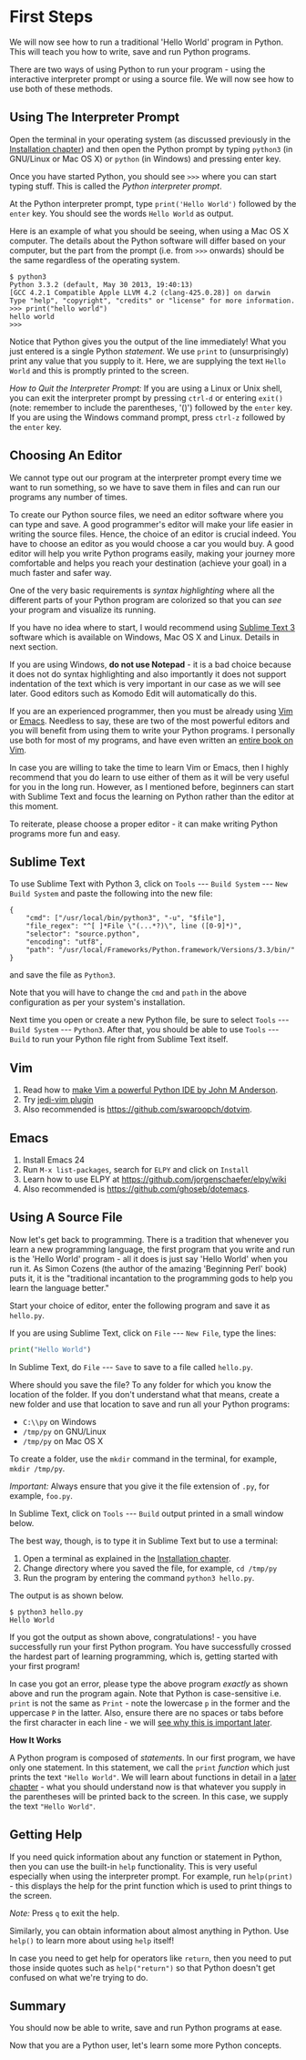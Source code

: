 # First Steps #

We will now see how to run a traditional 'Hello World' program in
Python. This will teach you how to write, save and run Python
programs.

There are two ways of using Python to run your program - using the
interactive interpreter prompt or using a source file. We will now see
how to use both of these methods.

## Using The Interpreter Prompt ##

Open the terminal in your operating system (as discussed previously in
the [Installation chapter](#installation)) and then open the Python
prompt by typing `python3` (in GNU/Linux or Mac OS X) or `python` (in
Windows) and pressing enter key.

Once you have started Python, you should see `>>>` where you can start
typing stuff. This is called the *Python interpreter prompt*.

At the Python interpreter prompt, type `print('Hello World')` followed
by the `enter` key. You should see the words `Hello World` as output.

Here is an example of what you should be seeing, when using a Mac OS X
computer. The details about the Python software will differ based on
your computer, but the part from the prompt (i.e. from `>>>` onwards)
should be the same regardless of the operating system.

~~~
$ python3
Python 3.3.2 (default, May 30 2013, 19:40:13)
[GCC 4.2.1 Compatible Apple LLVM 4.2 (clang-425.0.28)] on darwin
Type "help", "copyright", "credits" or "license" for more information.
>>> print("hello world")
hello world
>>>
~~~

Notice that Python gives you the output of the line immediately! What
you just entered is a single Python *statement*. We use `print` to
(unsurprisingly) print any value that you supply to it. Here, we are
supplying the text `Hello World` and this is promptly printed to the
screen.

*How to Quit the Interpreter Prompt:* If you are using a Linux or Unix
shell, you can exit the interpreter prompt by pressing `ctrl-d` or
entering `exit()` (note: remember to include the parentheses, '()')
followed by the `enter` key. If you are using the Windows command
prompt, press `ctrl-z` followed by the `enter` key.

## Choosing An Editor ##

We cannot type out our program at the interpreter prompt every time we
want to run something, so we have to save them in files and can run
our programs any number of times.

To create our Python source files, we need an editor software where
you can type and save. A good programmer's editor will make your life
easier in writing the source files. Hence, the choice of an editor is
crucial indeed. You have to choose an editor as you would choose a car
you would buy. A good editor will help you write Python programs
easily, making your journey more comfortable and helps you reach your
destination (achieve your goal) in a much faster and safer way.

One of the very basic requirements is *syntax highlighting* where all
the different parts of your Python program are colorized so that you
can *see* your program and visualize its running.

If you have no idea where to start, I would recommend using
[Sublime Text 3](http://www.sublimetext.com/3) software which is
available on Windows, Mac OS X and Linux. Details in next section.

If you are using Windows, **do not use Notepad** - it is a bad choice
because it does not do syntax highlighting and also importantly it
does not support indentation of the text which is very important in
our case as we will see later. Good editors such as Komodo Edit will
automatically do this.

If you are an experienced programmer, then you must be already using
[Vim](http://www.vim.org/) or
[Emacs](http://www.gnu.org/software/emacs/). Needless to say, these
are two of the most powerful editors and you will benefit from using
them to write your Python programs. I personally use both for most of
my programs, and have even written an
[entire book on Vim](http://swaroopch.com/notes/vim).

In case you are willing to take the time to learn Vim or Emacs, then I
highly recommend that you do learn to use either of them as it will be
very useful for you in the long run. However, as I mentioned before,
beginners can start with Sublime Text and focus the learning on Python
rather than the editor at this moment.

To reiterate, please choose a proper editor - it can make writing
Python programs more fun and easy.

## Sublime Text ##

To use Sublime Text with Python 3, click on `Tools` --- `Build System`
--- `New Build System` and paste the following into the new file:

~~~
{
    "cmd": ["/usr/local/bin/python3", "-u", "$file"],
    "file_regex": "^[ ]*File \"(...*?)\", line ([0-9]*)",
    "selector": "source.python",
    "encoding": "utf8",
    "path": "/usr/local/Frameworks/Python.framework/Versions/3.3/bin/"
}
~~~

and save the file as `Python3`.

Note that you will have to change the `cmd` and `path` in the above
configuration as per your system's installation.

Next time you open or create a new Python file, be sure to select
`Tools` --- `Build System` --- `Python3`. After that, you should be
able to use `Tools` --- `Build` to run your Python file right from
Sublime Text itself.

## Vim ##

1. Read how to
   [make Vim a powerful Python IDE by John M Anderson](http://blog.sontek.net/blog/detail/turning-vim-into-a-modern-python-ide).
2. Try [jedi-vim plugin](https://github.com/davidhalter/jedi-vim)
3. Also recommended is <https://github.com/swaroopch/dotvim>.

## Emacs ##

1. Install Emacs 24
2. Run `M-x list-packages`, search for `ELPY` and click on `Install`
3. Learn how to use ELPY at <https://github.com/jorgenschaefer/elpy/wiki>
4. Also recommended is <https://github.com/ghoseb/dotemacs>.

## Using A Source File ##

Now let's get back to programming. There is a tradition that whenever
you learn a new programming language, the first program that you write
and run is the 'Hello World' program - all it does is just say 'Hello
World' when you run it. As Simon Cozens (the author of the amazing
'Beginning Perl' book) puts it, it is the "traditional incantation to
the programming gods to help you learn the language better."

Start your choice of editor, enter the following program and save it
as `hello.py`.

If you are using Sublime Text, click on `File` --- `New File`, type
the lines:

~~~python
print("Hello World")
~~~

In Sublime Text, do `File` --- `Save` to save to a file called
`hello.py`.

Where should you save the file? To any folder for which you know the
location of the folder. If you don't understand what that means,
create a new folder and use that location to save and run all your
Python programs:

- `C:\\py` on Windows
- `/tmp/py` on GNU/Linux
- `/tmp/py` on Mac OS X

To create a folder, use the `mkdir` command in the terminal, for
example, `mkdir /tmp/py`.

*Important:* Always ensure that you give it the file extension of
`.py`, for example, `foo.py`.

In Sublime Text, click on `Tools` --- `Build` output printed in a
small window below.

The best way, though, is to type it in Sublime Text but to use a terminal:

1. Open a terminal as explained in the
   [Installation chapter](#installation).
2. *C*hange *d*irectory where you saved the file, for example, `cd
   /tmp/py`
3. Run the program by entering the command `python3 hello.py`.

The output is as shown below.

~~~
$ python3 hello.py
Hello World
~~~

If you got the output as shown above, congratulations! - you have
successfully run your first Python program. You have successfully
crossed the hardest part of learning programming, which is, getting
started with your first program!

In case you got an error, please type the above program *exactly* as
shown above and run the program again. Note that Python is
case-sensitive i.e. `print` is not the same as `Print` - note the
lowercase `p` in the former and the uppercase `P` in the latter. Also,
ensure there are no spaces or tabs before the first character in each
line - we will [see why this is important later](#indentation).

**How It Works**

A Python program is composed of *statements*. In our first program, we
have only one statement. In this statement, we call the `print`
*function* which just prints the text `"Hello World"`. We will learn
about functions in detail in a [later chapter](#functions) - what you
should understand now is that whatever you supply in the parentheses
will be printed back to the screen. In this case, we supply the text
`"Hello World"`.

## Getting Help ##

If you need quick information about any function or statement in
Python, then you can use the built-in `help` functionality. This is
very useful especially when using the interpreter prompt. For example,
run `help(print)` - this displays the help for the print function
which is used to print things to the screen.

*Note:* Press `q` to exit the help.

Similarly, you can obtain information about almost anything in
Python. Use `help()` to learn more about using `help` itself!

In case you need to get help for operators like `return`, then you
need to put those inside quotes such as `help("return")` so that
Python doesn't get confused on what we're trying to do.

## Summary ##

You should now be able to write, save and run Python programs at ease.

Now that you are a Python user, let's learn some more Python concepts.
